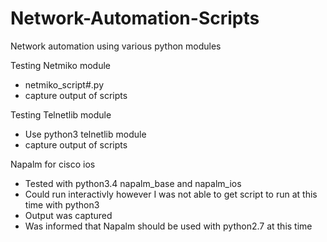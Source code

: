 # Network-Automation-Scripts
Network automation using various python modules

Testing Netmiko module
- netmiko_script#.py
- capture output of scripts

Testing Telnetlib module
- Use python3 telnetlib module
- capture output of scripts

Napalm for cisco ios
- Tested with python3.4 napalm_base and napalm_ios
- Could run interactivly however I was not able to get script to run at this time with python3
- Output was captured
- Was informed that Napalm should be used with python2.7 at this time
